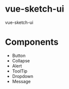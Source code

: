 # vue-sketch-ui

vue-sketch-ui

# Components

- Button
- Collapse
- Alert
- ToolTip
- Dropdown
- Message

